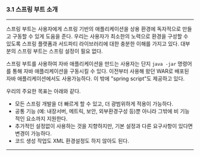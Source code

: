 ### **3.1 스프링 부트 소개**       
---

스프링 부트는 사용자에게 스프링 기반의 애플리케이션을 상용 환경에 독자적으로 만들고 구동할 수 있게 도움을 준다. 우리는 사용자가 최소한의 노력으로 환경을 구성할 수 있도록 스프링 플랫폼과 서드파티 라이브러리에 대한 충분한 이해를 가지고 있다. 대부분의 스프링 부트는 스프링 설정이 필요 없다.     

스프링 부트를 사용하여 자바 애플리케이션을 만드는 사용자는 단지 ```java -jar``` 명령어를 통해 자바 애플리케이션을 구동시킬 수 있다. 이전부터 사용해 왔던 WAR로 배포된 자바 애플리케이션에서도 사용가능하다. 이 밖에 "spring script"도 제공하고 있다.       


우리의 주요한 목표는 아래와 같다.        
* 모든 스프링 개발을 더 빠르게 할 수 있고, 더 광범위하게 적용이 가능하다.    
* 공통 기능 (예: 내장서버, 메트릭, 보안, 외부환경구성 등)뿐 아니라 그밖에 비 기능적인 요소까지 지원한다.
* 추가적인 설정없이 사용하는 것을 지향하지만, 기본 설정과 다른 요구사항이 있다면 변경이 가능하다.
* 코드 생성 작업도 XML 환경설정도 하지 않아도 된다.

---
